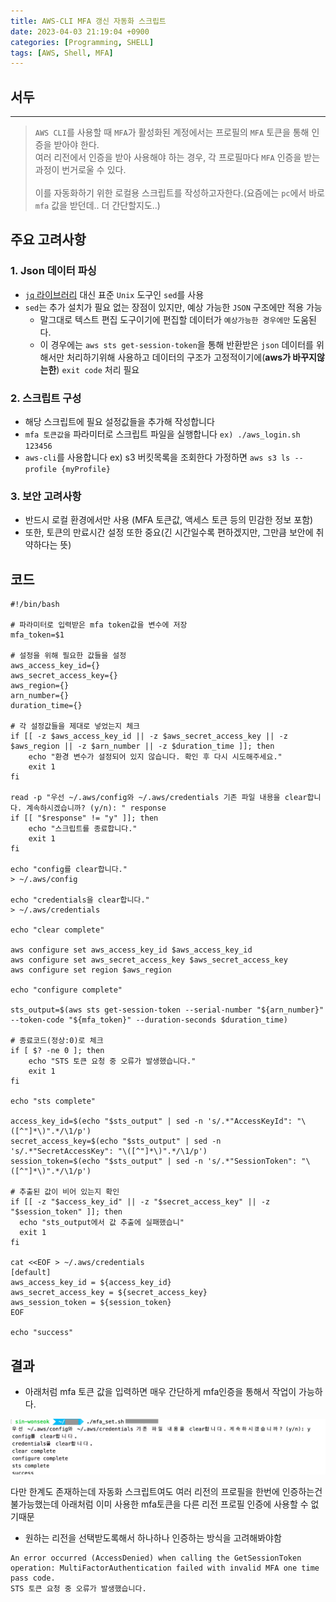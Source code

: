 ```yaml
---
title: AWS-CLI MFA 갱신 자동화 스크립트
date: 2023-04-03 21:19:04 +0900
categories: [Programming, SHELL]
tags: [AWS, Shell, MFA]
---
```

## 서두
---
> `AWS CLI`를 사용할 때 `MFA`가 활성화된 계정에서는 프로필의 `MFA` 토큰을 통해 인증을 받아야 한다. 
<br>여러 리전에서 인증을 받아 사용해야 하는 경우, 각 프로필마다 `MFA` 인증을 받는 과정이 번거로울 수 있다. 
<br><br>이를 자동화하기 위한 로컬용 스크립트를 작성하고자한다.(요즘에는 `pc`에서 바로 `mfa` 값을 받던데.. 더 간단할지도..)

주요 고려사항
---
### 1. Json 데이터 파싱

- [`jq` 라이브러리](https://github.com/jqlang/jq) 대신 표준 `Unix` 도구인 `sed`를 사용
- `sed`는 추가 설치가 필요 없는 장점이 있지만, 예상 가능한 `JSON` 구조에만 적용 가능
  - 말그대로 텍스트 편집 도구이기에 편집할 데이터가 `예상가능한 경우에만` 도움된다.
  - 이 경우에는 `aws sts get-session-token`을 통해 반환받은 `json` 데이터를 위해서만 처리하기위해 사용하고 데이터의 구조가 고정적이기에(**aws가 바꾸지않는한**) `exit code` 처리 필요

### 2. 스크립트 구성

- 해당 스크립트에 필요 설정값들을 추가해 작성합니다
- `mfa 토큰값을` 파라미터로 스크립트 파일을 실행합니다 `ex) ./aws_login.sh 123456`
- `aws-cli`를 사용합니다 ex) s3 버킷목록을 조회한다 가정하면 `aws s3 ls --profile {myProfile}`

### 3. 보안 고려사항

- 반드시 로컬 환경에서만 사용 (MFA 토큰값, 액세스 토큰 등의 민감한 정보 포함)
- 또한, 토큰의 만료시간 설정 또한 중요(긴 시간일수록 편하겠지만, 그만큼 보안에 취약하다는 뜻)

## 코드

```shell
#!/bin/bash

# 파라미터로 입력받은 mfa token값을 변수에 저장
mfa_token=$1

# 설정을 위해 필요한 값들을 설정
aws_access_key_id={}
aws_secret_access_key={}
aws_region={}
arn_number={}
duration_time={}

# 각 설정값들을 제대로 넣었는지 체크
if [[ -z $aws_access_key_id || -z $aws_secret_access_key || -z $aws_region || -z $arn_number || -z $duration_time ]]; then
    echo "환경 변수가 설정되어 있지 않습니다. 확인 후 다시 시도해주세요."
    exit 1
fi

read -p "우선 ~/.aws/config와 ~/.aws/credentials 기존 파일 내용을 clear합니다. 계속하시겠습니까? (y/n): " response
if [[ "$response" != "y" ]]; then
    echo "스크립트를 종료합니다."
    exit 1
fi

echo "config를 clear합니다."
> ~/.aws/config

echo "credentials을 clear합니다."
> ~/.aws/credentials

echo "clear complete"

aws configure set aws_access_key_id $aws_access_key_id
aws configure set aws_secret_access_key $aws_secret_access_key
aws configure set region $aws_region

echo "configure complete"

sts_output=$(aws sts get-session-token --serial-number "${arn_number}" --token-code "${mfa_token}" --duration-seconds $duration_time)

# 종료코드(정상:0)로 체크
if [ $? -ne 0 ]; then
    echo "STS 토큰 요청 중 오류가 발생했습니다."
    exit 1
fi

echo "sts complete"

access_key_id=$(echo "$sts_output" | sed -n 's/.*"AccessKeyId": "\([^"]*\)".*/\1/p')
secret_access_key=$(echo "$sts_output" | sed -n 's/.*"SecretAccessKey": "\([^"]*\)".*/\1/p')
session_token=$(echo "$sts_output" | sed -n 's/.*"SessionToken": "\([^"]*\)".*/\1/p')

# 추출된 값이 비어 있는지 확인
if [[ -z "$access_key_id" || -z "$secret_access_key" || -z "$session_token" ]]; then
  echo "sts_output에서 값 추출에 실패했습니"
  exit 1
fi

cat <<EOF > ~/.aws/credentials
[default]
aws_access_key_id = ${access_key_id}
aws_secret_access_key = ${secret_access_key}
aws_session_token = ${session_token}
EOF

echo "success"
```

## 결과

- 아래처럼 mfa 토큰 값을 입력하면 매우 간단하게  mfa인증을 통해서 작업이 가능하다.

![result - image](/assets/img/post/aws-cli-mfa/mfa_shell_success.webp)

다만 한계도 존재하는데 자동화 스크립트여도 여러 리전의 프로필을 한번에 인증하는건 불가능했는데 아래처럼 이미 사용한 mfa토큰을 다른 리전 프로필 인증에 사용할 수 없기때문
  - 원하는 리전을 선택받도록해서 하나하나 인증하는 방식을 고려해봐야함

```text
An error occurred (AccessDenied) when calling the GetSessionToken operation: MultiFactorAuthentication failed with invalid MFA one time pass code. 
STS 토큰 요청 중 오류가 발생했습니다.
```
